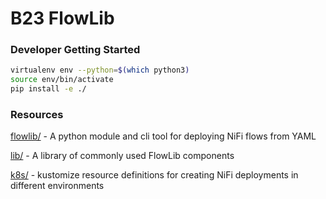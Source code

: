 # B23 FlowLib #

### Developer Getting Started ###

```bash
virtualenv env --python=$(which python3)
source env/bin/activate
pip install -e ./
```


### Resources ###

[flowlib/](./flowlib/README.md) - A python module and cli tool for deploying NiFi flows from YAML

[lib/](./lib/README.md) - A library of commonly used FlowLib components

[k8s/](./k8s/README.md) - kustomize resource definitions for creating NiFi deployments in different environments
